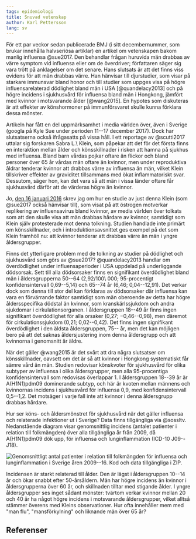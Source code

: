 ```yaml
---
tags: epidemiologi
title: Snuvad vetenskap
author: Karl Pettersson
lang: sv
---
```


För ett par veckor sedan publicerade BMJ (i sitt decembernummer, som brukar
innehålla halvseriösa artiklar) en artikel om vetenskapen bakom manlig
influensa @sue2017. Den behandlar frågan huruvida män drabbas av värre symptom
vid influensa eller om de överdriver; författaren säger sig vara trött på
anklagelser om det senare. Hans slutsats är att det finns viss evidens för att
män drabbas värre. Han hänvisar till djurstudier, som visar på starkare
immunsvar bland honor och till studier som uppges visa på högre
influensarelaterad dödlighet bland män i USA [@quandelacy2013] och på högre
incidens i sjukhusvård för influensa bland män i Hongkong, jämfört med kvinnor
i motsvarande ålder [@wang2015]. En hypotes som diskuteras är att effekter av
könshormoner på immunförsvaret skulle kunna förklara dessa mönster.

Artikeln har fått en del uppmärksamhet i media världen över, även i Sverige
(googla på Kyle Sue under perioden 11--17 december 2017). Dock har slutsatserna
också ifrågasatts på vissa håll. I ett reportage av @scutti2017 uttalar sig
forskaren Sabra L.\ Klein, som påpekar att det för det första finns en
interaktion mellan ålder och könsskillnader i risken att hamna på sjukhus med
influensa. Bland barn vårdas pojkar oftare än flickor och bland personer över
65 år vårdas män oftare än kvinnor, men under reproduktiva åldrar tenderar
kvinnor att drabbas värre av influensa än män, vilket Klein tillskriver
effekter av graviditet tillsammans med ökat inflammatoriskt svar. Dessutom,
säger hon, kan det vara så att män i vissa länder oftare får sjukhusvård
därför att de värderas högre än kvinnor.

Jo, [den 16 januari 2016](http://klpn.se/2016/01/16/missforstadda-hormoner/)
skrev jag om hur en studie av just denna Klein (som @sue2017 också hänvisar
till), som visat på att östrogen motverkar replikering av influensavirus bland
kvinnor, av media världen över tolkats som att den skulle visa att män drabbas
hårdare av kvinnor, samtidigt som Klein själv protesterade mot denna tolkning.
Studien handlade inte primärt om könsskillnader, och i introduktionsavsnittet
ges exempel på det som Klein framhöll nu: att kvinnor tenderar att drabbas
värre än män i yngre åldersgrupper.

Finns det ytterligare problem med de tolkning av studier på dödlighet och
sjukhusvård som görs av @sue2017? @quandelacy2013 handlar om överdödlighet
under influensaperioder i USA uppdelad på underliggande dödsorsak. Sett till
alla dödsorsaker finns en signifikant överdödlighet bland män i åldersgrupperna
50--64 (2,92/100\ 000; 95-procentigt konfidensintervall 0,69--5,14) och 65--74
år (6,46; 0,04--12,91). Det verkar dock som denna till stor del kan förklaras
av dödsorsaker där influensa kan vara en förvärrande faktor samtidigt som män
oberoende av detta har högre åldersspecifika dödstal än kvinnor, som
kranskärlssjukdom och andra sjukdomar i cirkulationsorganen. I åldersgruppen
18--49 år finns ingen signifikant överdödlighet för alla orsaker (0,27;
−0,46--0,98), men däremot för cirkulationssjukdom (0,21; 0,02--0,42). Det finns
ingen signifikant överdödlighet i den äldsta åldersgruppen, 75-- år, men det
kan möjligen bero på att det saknas åldersjustering inom denna åldersgrupp och
att kvinnorna i genomsnitt är äldre.

När det gäller @wang2015 är det svårt att dra några slutsatser om
könsskillnader, oavsett om det är så att kvinnor i Hongkong systematiskt får
sämre vård än män. Studien redovisar könskvoter för sjukhusvård för olika
subtyper av influensa i olika åldersgrupper, men alla 95-procentiga
konfidensintervall som redovisas överlappar 1. I åldersgruppen 18--39 år är
A(H1N1)pdm09 dominerande subtyp, och här är kvoten mellan männens och
kvinnornas incidens i sjukhusvård för influensa 0,9, med konfidensintervall
0,5--1,2. Det motsäger i varje fall inte att kvinnor i denna
åldersgrupp drabbas hårdare.

Hur ser köns- och åldersmönstret för sjukhusvård när det gäller influensa och
relaterade infektioner ut i Sverige? Data finns tillgängliga via @sossltv.
Nedanstående diagram visar genomsnittlig incidens (antalet patienter i relation
till folkmängden) över alla tillgängliga år från 2009, då A(H1N1)pdm09 dök upp,
för influensa och lunginflammation (ICD-10 J09--J18).

![Genomsnittligt antal patienter i relation till folkmängden för influensa och
lunginflammation i Sverige åren 2009--16. Kod och data tillgängliga i
[ZIP](../postdata/2017-12-23-man.zip).](../images/Sv0916InfluiiSjukh.svg)

Incidensen är starkt relaterad till ålder. Den är lägst i åldersgruppen
10--14 år och ökar snabbt efter 50-årsåldern. Män har högre incidens än kvinnor
i åldersgrupperna över 60 år, och skillnaden tilltar med stigande ålder. I
yngre åldersgrupper ses inget sådant mönster: tvärtom verkar kvinnor mellan 20
och 40 år ha något högre incidens i motsvarande åldersgrupper, vilket alltså
stämmer överens med Kleins observationer. Hur ofta innehåller mem med "man
flu", "mansförkylning" och liknande män över 65 år?

## Referenser
